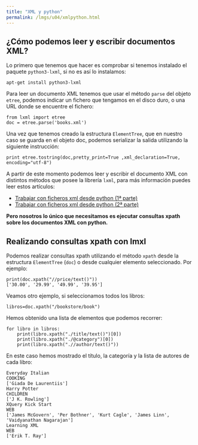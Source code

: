 ```yaml
---
title: "XML y python"
permalink: /lmgs/u04/xmlpython.html
---
```


## ¿Cómo podemos leer y escribir documentos XML?

Lo primero que tenemos que hacer es comprobar si tenemos instalado el paquete `python3-lxml`, si no es así lo instalamos:

    apt-get install python3-lxml

Para leer un documento XML tenemos que usar el método `parse` del objeto `etree`, podemos indicar un fichero que tengamos en el disco duro, o una URL donde se encuentre el fichero:

    from lxml import etree
    doc = etree.parse('books.xml')

Una vez que tenemos creado la estructura `ElementTree`, que en nuestro caso se guarda en el objeto doc, podemos serializar la salida utilizando la siguiente instrucción:

    print etree.tostring(doc,pretty_print=True ,xml_declaration=True, encoding="utf-8")

A partir de este momento podemos leer y escribir el documento XML con distintos métodos que posee la librería `lxml`, para más información puedes leer estos artículos:

* [Trabajar con ficheros xml desde python (1ª parte)](http://www.josedomingo.org/pledin/2015/01/trabajar-con-ficheros-xml-desde-python_1/)
* [Trabajar con ficheros xml desde python (2ª parte)](http://www.josedomingo.org/pledin/2015/01/trabajar-con-ficheros-xml-desde-python_2/)

**Pero nosotros lo único que necesitamos es ejecutar consultas xpath sobre los documentos XML con python.**

## Realizando consultas xpath con lmxl

Podemos realizar consultas xpath utilizando el método `xpath` desde la estructura `ElementTree` (`doc`) o desde cualquier elemento seleccionado. Por ejemplo:

    print(doc.xpath("//price/text()"))
    ['30.00', '29.99', '49.99', '39.95']

Veamos otro ejemplo, si seleccionamos todos los libros:

    libros=doc.xpath("/bookstore/book")

Hemos obtenido una lista de elementos que podemos recorrer:

    for libro in libros:
        print(libro.xpath("./title/text()")[0])
        print(libro.xpath("./@category")[0])
        print(libro.xpath(".//author/text()"))

En este caso hemos mostrado el título, la categoría y la lista de autores de cada libro:

    Everyday Italian
    COOKING
    ['Giada De Laurentiis']
    Harry Potter
    CHILDREN
    ['J K. Rowling']
    XQuery Kick Start
    WEB
    ['James McGovern', 'Per Bothner', 'Kurt Cagle', 'James Linn', 'Vaidyanathan Nagarajan']
    Learning XML
    WEB
    ['Erik T. Ray']
